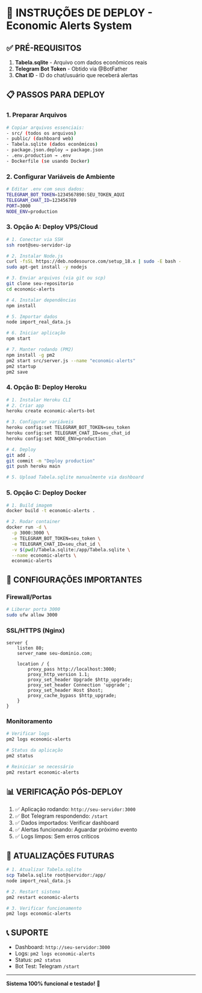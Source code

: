 # 🚀 INSTRUÇÕES DE DEPLOY - Economic Alerts System

## ✅ **PRÉ-REQUISITOS**

1. **Tabela.sqlite** - Arquivo com dados econômicos reais
2. **Telegram Bot Token** - Obtido via @BotFather
3. **Chat ID** - ID do chat/usuário que receberá alertas

## 📋 **PASSOS PARA DEPLOY**

### **1. Preparar Arquivos**
```bash
# Copiar arquivos essenciais:
- src/ (todos os arquivos)
- public/ (dashboard web)  
- Tabela.sqlite (dados econômicos)
- package.json.deploy → package.json
- .env.production → .env
- Dockerfile (se usando Docker)
```

### **2. Configurar Variáveis de Ambiente**
```bash
# Editar .env com seus dados:
TELEGRAM_BOT_TOKEN=1234567890:SEU_TOKEN_AQUI
TELEGRAM_CHAT_ID=123456789
PORT=3000
NODE_ENV=production
```

### **3. Opção A: Deploy VPS/Cloud**
```bash
# 1. Conectar via SSH
ssh root@seu-servidor-ip

# 2. Instalar Node.js
curl -fsSL https://deb.nodesource.com/setup_18.x | sudo -E bash -
sudo apt-get install -y nodejs

# 3. Enviar arquivos (via git ou scp)
git clone seu-repositorio
cd economic-alerts

# 4. Instalar dependências
npm install

# 5. Importar dados
node import_real_data.js

# 6. Iniciar aplicação
npm start

# 7. Manter rodando (PM2)
npm install -g pm2
pm2 start src/server.js --name "economic-alerts"
pm2 startup
pm2 save
```

### **4. Opção B: Deploy Heroku**
```bash
# 1. Instalar Heroku CLI
# 2. Criar app
heroku create economic-alerts-bot

# 3. Configurar variáveis
heroku config:set TELEGRAM_BOT_TOKEN=seu_token
heroku config:set TELEGRAM_CHAT_ID=seu_chat_id
heroku config:set NODE_ENV=production

# 4. Deploy
git add .
git commit -m "Deploy production"
git push heroku main

# 5. Upload Tabela.sqlite manualmente via dashboard
```

### **5. Opção C: Deploy Docker**
```bash
# 1. Build imagem
docker build -t economic-alerts .

# 2. Rodar container
docker run -d \
  -p 3000:3000 \
  -e TELEGRAM_BOT_TOKEN=seu_token \
  -e TELEGRAM_CHAT_ID=seu_chat_id \
  -v $(pwd)/Tabela.sqlite:/app/Tabela.sqlite \
  --name economic-alerts \
  economic-alerts
```

## 🔧 **CONFIGURAÇÕES IMPORTANTES**

### **Firewall/Portas**
```bash
# Liberar porta 3000
sudo ufw allow 3000
```

### **SSL/HTTPS (Nginx)**
```nginx
server {
    listen 80;
    server_name seu-dominio.com;
    
    location / {
        proxy_pass http://localhost:3000;
        proxy_http_version 1.1;
        proxy_set_header Upgrade $http_upgrade;
        proxy_set_header Connection 'upgrade';
        proxy_set_header Host $host;
        proxy_cache_bypass $http_upgrade;
    }
}
```

### **Monitoramento**
```bash
# Verificar logs
pm2 logs economic-alerts

# Status da aplicação
pm2 status

# Reiniciar se necessário
pm2 restart economic-alerts
```

## 📊 **VERIFICAÇÃO PÓS-DEPLOY**

1. ✅ Aplicação rodando: `http://seu-servidor:3000`
2. ✅ Bot Telegram respondendo: `/start`
3. ✅ Dados importados: Verificar dashboard
4. ✅ Alertas funcionando: Aguardar próximo evento
5. ✅ Logs limpos: Sem erros críticos

## 🔄 **ATUALIZAÇÕES FUTURAS**

```bash
# 1. Atualizar Tabela.sqlite
scp Tabela.sqlite root@servidor:/app/
node import_real_data.js

# 2. Restart sistema
pm2 restart economic-alerts

# 3. Verificar funcionamento
pm2 logs economic-alerts
```

## 📞 **SUPORTE**

- Dashboard: `http://seu-servidor:3000`
- Logs: `pm2 logs economic-alerts`
- Status: `pm2 status`
- Bot Test: Telegram `/start`

---
**Sistema 100% funcional e testado!** 🎉